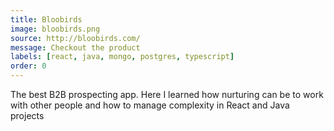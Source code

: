 ```yaml
---
title: Bloobirds
image: bloobirds.png
source: http://bloobirds.com/
message: Checkout the product
labels: [react, java, mongo, postgres, typescript]
order: 0
---
```


The best B2B prospecting app.
Here I learned how nurturing can be to work with other people
and how to manage complexity in React and Java projects
